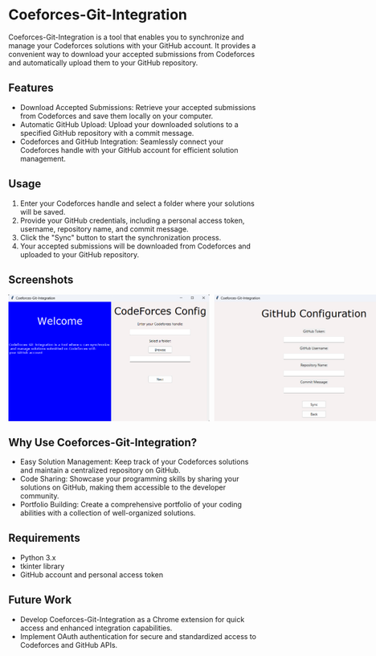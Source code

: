 # Coeforces-Git-Integration

Coeforces-Git-Integration is a tool that enables you to synchronize and manage your Codeforces solutions with your GitHub account. It provides a convenient way to download your accepted submissions from Codeforces and automatically upload them to your GitHub repository.

## Features
- Download Accepted Submissions: Retrieve your accepted submissions from Codeforces and save them locally on your computer.
- Automatic GitHub Upload: Upload your downloaded solutions to a specified GitHub repository with a commit message.
- Codeforces and GitHub Integration: Seamlessly connect your Codeforces handle with your GitHub account for efficient solution management.

## Usage
1. Enter your Codeforces handle and select a folder where your solutions will be saved.
2. Provide your GitHub credentials, including a personal access token, username, repository name, and commit message.
3. Click the "Sync" button to start the synchronization process.
4. Your accepted submissions will be downloaded from Codeforces and uploaded to your GitHub repository.

## Screenshots

<div style="display: flex; flex-direction: row;">
  <img src="utils/startPage.png" alt="Coeforces-Git-Integration Screenshot" width="400" style="margin-right: 10px;">
  <img src="utils/githubPage.png" alt="Coeforces-Git-Integration Screenshot" width="400">
</div>


## Why Use Coeforces-Git-Integration?
- Easy Solution Management: Keep track of your Codeforces solutions and maintain a centralized repository on GitHub.
- Code Sharing: Showcase your programming skills by sharing your solutions on GitHub, making them accessible to the developer community.
- Portfolio Building: Create a comprehensive portfolio of your coding abilities with a collection of well-organized solutions.

## Requirements
- Python 3.x
- tkinter library
- GitHub account and personal access token

## Future Work

- Develop Coeforces-Git-Integration as a Chrome extension for quick access and enhanced integration capabilities.
- Implement OAuth authentication for secure and standardized access to Codeforces and GitHub APIs.


